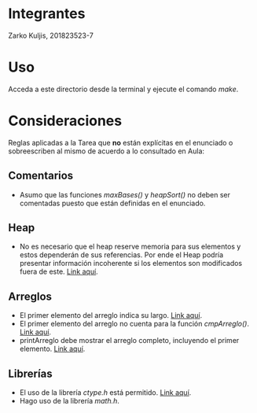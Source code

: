 # Integrantes
Zarko Kuljis, 201823523-7
# Uso
Acceda a este directorio desde la terminal y ejecute el comando *make*.
# Consideraciones
Reglas aplicadas a la Tarea que **no** están explícitas en el enunciado o sobreescriben al mismo de acuerdo a lo consultado en Aula:
## Comentarios
* Asumo que las funciones *maxBases()* y *heapSort()* no deben ser comentadas puesto que están definidas en el enunciado.
## Heap
* No es necesario que el heap reserve memoria para sus elementos y estos dependerán de sus referencias. Por ende el Heap podría presentar información incoherente si los elementos son modificados fuera de este. [Link aquí](https://aula.usm.cl/mod/forum/discuss.php?d=16417#p19728).
## Arreglos
* El primer elemento del arreglo indica su largo.
[Link aquí](https://aula.usm.cl/mod/forum/discuss.php?d=13023#p15714).
* El primer elemento del arreglo no cuenta para la función *cmpArreglo()*. [Link aquí](https://aula.usm.cl/mod/forum/discuss.php?d=13023#p19105).
* printArreglo debe mostrar el arreglo completo, incluyendo el primer elemento. [Link aquí](https://aula.usm.cl/mod/forum/discuss.php?d=13023#p19724).
## Librerías
* El uso de la librería *ctype.h* está permitido. [Link aquí](https://aula.usm.cl/mod/forum/discuss.php?d=18673#p22352).
* Hago uso de la librería *math.h*.
